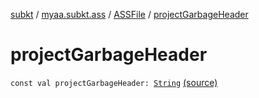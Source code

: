 [subkt](../../index.md) / [myaa.subkt.ass](../index.md) / [ASSFile](index.md) / [projectGarbageHeader](./project-garbage-header.md)

# projectGarbageHeader

`const val projectGarbageHeader: `[`String`](https://kotlinlang.org/api/latest/jvm/stdlib/kotlin/-string/index.html) [(source)](https://github.com/Myaamori/SubKt/blob/0.1.10/src/main/kotlin/myaa/subkt/ass/parser.kt#L88)